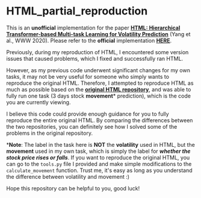 # HTML_partial_reproduction

This is an **unofficial** implementation for the paper [**HTML: Hierarchical Transformer-based Multi-task Learning for Volatility Prediction**](https://dl.acm.org/doi/abs/10.1145/3366423.3380128) (Yang et al., WWW 2020). Please refer to the **official** implementation [**HERE**](https://github.com/YangLinyi/HTML-Hierarchical-Transformer-based-Multi-task-Learning-for-Volatility-Prediction).

Previously, during my reproduction of HTML, I encountered some version issues that caused problems, which I fixed and successfully ran HTML.

However, as my previous code underwent significant changes for my own tasks, it may not be very useful for someone who simply wants to reproduce the original HTML. 
Therefore, I attempted to reproduce HTML as much as possible based on the [**original HTML repository**](https://github.com/YangLinyi/HTML-Hierarchical-Transformer-based-Multi-task-Learning-for-Volatility-Prediction), and was able to fully run one task (3 days stock **movement*** prediction), which is the code you are currently viewing.

I believe this code could provide enough guidance for you to fully reproduce the entire original HTML. By comparing the differences between the two repositories, you can definitely see how I solved some of the problems in the original repository.

***Note**: 
The label in the task here is **NOT** the **volatility** used in HTML, but the **movement** used in my own task, which is simply the label for _**whether the stock price rises or falls**_. 
If you want to reproduce the original HTML, you can go to the `tools.py` file I provided and make simple modifications to the `calculate_movement` function. 
Trust me, it's easy as long as you understand the difference between volatility and movement :)

Hope this repository can be helpful to you, good luck!

